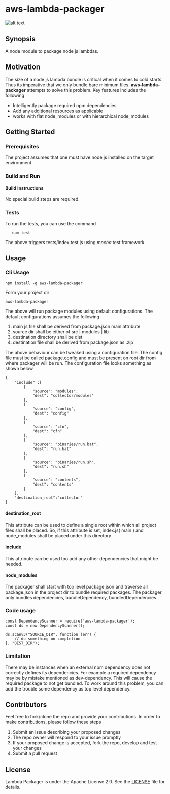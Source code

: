 # aws-lambda-packager
![alt text](https://img.shields.io/badge/coverage-81%25-green.svg?style=flat)

## Synopsis
A node module to package node js lambdas.

## Motivation
The size of a node js lambda bundle is critical when it comes to cold starts. Thus its imperative that we only bundle bare minimum files. **aws-lambda-packager** attempts to solve this problem. Key features includes the following

+ Intelligently package required npm dependencies
+ Add any additional resources as applicable
+ works with flat node_modules or with hierarchical node_modules
 
## Getting Started 

### Prerequisites
The project assumes that one must have node js installed on the target environment.

### Build and Run

#### Build Instructions
 
No special build steps are required.
 
### Tests

 To run the tests, you can use the command 
 
 ```
    npm test
 ```
The above triggers tests/index.test.js using *mocha* test framework.

## Usage
### Cli Usage
```
npm install -g aws-lambda-packager
```

Form your project dir
```
aws-lambda-packager
```

The above will run package modules using default configurations. The default configurations assumes the following

1. main js file shall be derived from package.json main attribute
1. source dir shall be either of src | modules | lib
1. destination directory shall be dist
1. destination file shall be derived from package.json as <name><version>.zip
 
The above behaviour can be tweaked using a configuration file. The config file must be called package.config and must be present on root dir from where packager will be run. The configuration file looks something as shown below
 
```
{
	"include" :[
		{
			"source": "modules",
			"dest": "collector/modules"
		},
		{
			"source": "config",
			"dest": "config"
		},
		{
			"source": "cfn",
			"dest": "cfn"
		},
		{
			"source": "binaries/run.bat",
			"dest": "run.bat"
		},
		{
			"source": "binaries/run.sh",
			"dest": "run.sh"
		},
		{
			"source": "contents",
			"dest": "contents"
		}
	],
	"destination_root":"collector"
}

```
#### destination_root
This attribute can be used to define a single root within which all project files shall be placed. So, if this attribute is set, index.js( main ) and node_modules shall be placed under this directory

#### include
This attribute can be used too add any other dependencies that might be needed.
    
#### node_modules
The packager shall start with top level package.json and traverse all package.json in the project dir to bundle required packages. The packager only bundles dependencies, bundleDependency, bundledDependencies.    

### Code usage
```
const DependencyScanner = require('aws-lambda-packager');
const ds = new DependencyScanner();

ds.scanv3("SOURCE_DIR", function (err) {
    // do something on completion
}, "DEST_DIR");

```

### Limitation
There may be instances when an external npm dependency does not correctly defines its dependencies. For example a required dependency may be by mistake mentioned as dev-dependency. This will cause the required package to not get bundled. To work around this problem, you can add the trouble some dependency as top level dependency.

## Contributors
Feel free to fork/clone the repo and provide your contributions.
In order to make contributions, please follow these steps
  1.  Submit an issue describing your proposed changes
  2.  The repo owner will respond to your issue promptly
  3.  If your proposed change is accepted, fork the repo, develop and test your changes
  4.  Submit a pull request

## License
Lambda Packager is under the Apache License 2.0.  See the [LICENSE](LICENSE) file for details.
